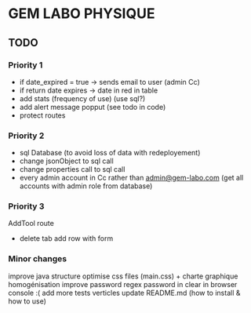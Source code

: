# GEM LABO PHYSIQUE

## TODO
### Priority 1
- if date_expired = true -> sends email to user (admin Cc)
- if return date expires -> date in red in table
- add stats (frequency of use) (use sql?)
- add alert message popput (see todo in code)
- protect routes

### Priority 2
- sql Database (to avoid loss of data with redeployement)
- change jsonObject to sql call
- change properties call to sql call
- every admin account in Cc rather than admin@gem-labo.com (get all accounts with admin role from database)

### Priority 3
AddTool route
- delete tab add row with form

### Minor changes
improve java structure
optimise css files (main.css) + charte graphique homogénisation
improve password regex
password in clear in browser console :(
add more tests verticles
update README.md (how to install & how to use)